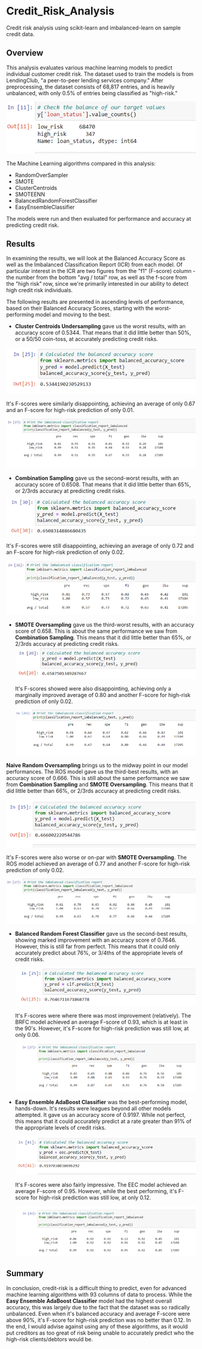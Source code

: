 # Credit_Risk_Analysis
Credit risk analysis using scikit-learn and imbalanced-learn on sample credit data.

## Overview
This analysis evaluates various machine learning models to predict individual customer credit risk. The dataset used to train the models is from LendingClub, "a peer-to-peer lending services company." After preprocessing, the dataset consists of 68,817 entries, and is heavily unbalanced, with only 0.5% of entries being classified as "high-risk."

![High-Low Risk Split](Resources/risk_split.png)

The Machine Learning algorithms compared in this analysis:
* RandomOverSampler
* SMOTE
* ClusterCentroids
* SMOTEENN
* BalancedRandomForestClassifier
* EasyEnsembleClassifier

The models were run and then evaluated for performance and accuracy at predicting credit risk.

## Results
In examining the results, we will look at the Balanced Accuracy Score as well as the Imbalanced Classification Report (ICR) from each model. Of particular interest in the ICR are two figures from the "f1" (F-score) column - the number from the bottom "avg / total" row, as well as the f-score from the "high risk" row, since we're primarily interested in our ability to detect high credit risk individuals. 

The following results are presented in ascending levels of performance, based on their Balanced Accuracy Scores, starting with the worst-performing model and moving to the best.

* **Cluster Centroids Undersampling** gave us the worst results, with an accuracy score of 0.5344. That means that it did little better than 50%, or a 50/50 coin-toss, at accurately predicting credit risks.

![Cluster Centroids Undersampling Balanced Accuracy Score](Resources/under_sampling.png)

It's F-scores were similarly disappointing, achieving an average of only 0.67 and an F-score for high-risk prediction of only 0.01.

![Cluster Centroids Undersampling Imbalanced Classifications Report](Resources/under_sampling_fscore.png)

* **Combination Sampling** gave us the second-worst results, with an accuracy score of 0.6508. That means that it did little better than 65%, or 2/3rds accuracy at predicting credit risks.

![Combination Sampling Balanced Accuracy Score](Resources/combination_accuracy.png)

It's F-scores were still disappointing, achieving an average of only 0.72 and an F-score for high-risk prediction of only 0.02.

![Combination Sampling Imbalanced Classifications Report](Resources/combination_fscore.png)

* **SMOTE Oversampling** gave us the third-worst results, with an accuracy score of 0.658. This is about the same performance we saw from **Combination Sampling**. This means that it did little better than 65%, or 2/3rds accuracy at predicting credit risks.
    ![SMOTE Oversampling Balanced Accuracy Score](Resources/smote_accuracy.png)

    It's F-scores showed were also disappointing, achieving only a marginally improved average of 0.80 and another F-score for high-risk prediction of only 0.02.
    
    ![SMOTE Oversampling Imbalanced Classifications Report](Resources/smote_fscore.png)

 **Naive Random Oversampling** brings us to the midway point in our model performances. The ROS model gave us the third-best results, with an accuracy score of 0.666. This is still about the same performance we saw from **Combination Sampling** and **SMOTE Oversampling**. This means that it did little better than 66%, or 2/3rds accuracy at predicting credit risks.
 
 ![Random Oversampling Balanced Accuracy Score](Resources/naive_acc.png)
 
 It's F-scores were also worse or on-par with **SMOTE Oversampling**. The ROS model achieved an average of 0.77 and another F-score for high-risk prediction of only 0.02.
 
 ![Random Oversampling Imbalanced Classifications Report](Resources/naive_fscore.png)

* **Balanced Random Forest Classifier** gave us the second-best results, showing marked improvement with an accuracy score of 0.7646. However, this is still far from perfect. This means that it could only accurately predict about 76%, or 3/4ths of the appropriate levels of credit risks.
    
    ![Balanced Random Forest Classifier Balanced Accuracy Score](Resources/balanced_acc.png)

    It's F-scores were where there was most improvement (relatively). The BRFC model achieved an average F-score of 0.93, which is at least in the 90's. However, it's F-score for high-risk prediction was still low, at only 0.06.    
    
    ![Balanced Random Forest Classifier Imbalanced Classifications Report](Resources/balanced_fscore.png)

* **Easy Ensemble AdaBoost Classifier** was the best-performing model, hands-down. It's results were leagues beyond all other models attempted. It gave us an accuracy score of 0.9197. While not perfect, this means that it could accurately predict at a rate greater than 91% of the appropriate levels of credit risks.
    
    ![Easy Ensemble AdaBoost Classifier Balanced Accuracy Score](Resources/ecc_acc.png)

    It's F-scores were also fairly impressive. The EEC model achieved an average F-score of 0.95. However, while the best performing, it's F-score for high-risk prediction was still low, at only 0.12.      
    
    ![Easy Ensemble AdaBoost Classifier Imbalanced Classifications Report](Resources/ecc_fscore.png)

## Summary
In conclusion, credit-risk is a difficult thing to predict, even for advanced machine learning algorithms with 93 columns of data to process. While the **Easy Ensemble AdaBoost Classifier** model had the highest overall accuracy, this was largely due to the fact that the dataset was so radically unbalanced. Even when it's balanced accuracy and average F-score were above 90%, it's F-score for high-risk prediction was no better than 0.12. In the end, I would advise against using any of these algorithms, as it would put creditors as too great of risk being unable to accurately predict who the high-risk clients/debtors would be.
